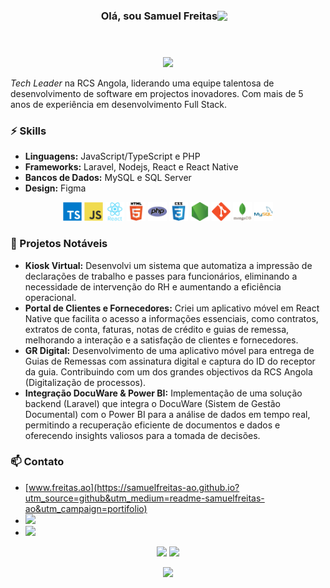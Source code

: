 <body>
<header>
<h3 align="middle" style="display: flex; align-items: center; justify-content: center;">
	Olá, sou Samuel Freitas
	<img src="https://media.giphy.com/media/hvRJCLFzcasrR4ia7z/giphy.gif" width="28">
	<!-- <img src="https://github.com/samuelfreitas-ao.png" width="50" style="border-radius: 100%"/>-->
</h3>
</header>

<main>
<section>
<p align="middle">
<a herf="">
<img src="https://readme-typing-svg.herokuapp.com?font=firecode&color=FFFFFF&center=true&vCenter=true&lines=Gestão+de+Projectos;Liderança+técnica;Desenvolvimento+Backend;Desenvolvimento+frontend;Desenvolvimento+mobile"/>
</a>
</p>

<i>Tech Leader</i> na RCS Angola, liderando uma equipe talentosa de desenvolvimento de software em projectos inovadores. Com mais de 5 anos de experiência em desenvolvimento Full Stack.

### ⚡  Skills

- **Linguagens:** JavaScript/TypeScript e PHP
- **Frameworks:** Laravel, Nodejs, React e React Native
- **Bancos de Dados:** MySQL e SQL Server
- **Design:** Figma
<p align="middle">
  <img src="https://raw.githubusercontent.com/devicons/devicon/master/icons/typescript/typescript-original.svg" width="30px" height="30px"/>
 <img src="https://raw.githubusercontent.com/devicons/devicon/master/icons/javascript/javascript-original.svg" width="30px" height="30px"/>
 <img src="https://raw.githubusercontent.com/devicons/devicon/master/icons/react/react-original-wordmark.svg" alt="react" width="30" height="30"/> 
 <img src="https://raw.githubusercontent.com/devicons/devicon/master/icons/html5/html5-original-wordmark.svg" alt="html5" width="30" height="30"/> 
  <img src="https://raw.githubusercontent.com/devicons/devicon/master/icons/php/php-original.svg" alt="php" width="30" height="30"/> 
 <img src="https://raw.githubusercontent.com/devicons/devicon/master/icons/css3/css3-original-wordmark.svg" alt="css3" width="30" height="30"/> 
 <img src="https://raw.githubusercontent.com/devicons/devicon/master/icons/nodejs/nodejs-original.svg" width="30px" height="30px"/>
 <img src="https://raw.githubusercontent.com/devicons/devicon/master/icons/git/git-original.svg" width="30px" height="30px"/>
 <img src="https://raw.githubusercontent.com/devicons/devicon/master/icons/mongodb/mongodb-original-wordmark.svg" alt="mongodb" width="30" height="30"/> 
 <img src="https://raw.githubusercontent.com/devicons/devicon/master/icons/mysql/mysql-original-wordmark.svg" alt="mysql" width="30" height="30"/> 
</p>

### 🚀 Projetos Notáveis

- **Kiosk Virtual:** Desenvolvi um sistema que automatiza a impressão de declarações de trabalho e passes para funcionários, eliminando a necessidade de intervenção do RH e aumentando a eficiência operacional.
- **Portal de Clientes e Fornecedores:** Criei um aplicativo móvel em React Native que facilita o acesso a informações essenciais, como contratos, extratos de conta, faturas, notas de crédito e guias de remessa, melhorando a interação e a satisfação de clientes e fornecedores.
- **GR Digital:** Desenvolvimento de uma aplicativo móvel para entrega de Guias de Remessas com assinatura digital e captura do ID do receptor da guia. Contribuindo com um dos grandes objectivos da RCS Angola (Digitalização de processos).
- **Integração DocuWare & Power BI:** Implementação de uma solução backend (Laravel) que integra o DocuWare (Sistem de Gestão Documental) com o Power BI para a análise de dados em tempo real, permitindo a recuperação eficiente de documentos e dados e oferecendo insights valiosos para a tomada de decisões.

### 📫 Contato
- [www.freitas.ao](https://samuelfreitas-ao.github.io?utm_source=github&utm_medium=readme-samuelfreitas-ao&utm_campaign=portifolio)
- <a href="https://wa.me/message/BEZBIUEUNXEZH1"><img src="https://img.shields.io/badge/WhatsApp-25D366?style=for-the-badge&logo=whatsapp&logoColor=white" /></a>
- <a href="https://www.linkedin.com/in/samuelfreitas-ao/"><img src="https://img.shields.io/badge/LinkedIn-0077B5?style=for-the-badge&logo=linkedin&logoColor=white" /></a>

<p align="center">
  <img src="https://github-readme-streak-stats.herokuapp.com/?user=samuelfreitas-ao&theme=omni&hide_border=true&include_all_commits=true&show_icons=true"/>
  <img height="180em" src="https://github-readme-stats.vercel.app/api/top-langs/?username=samuelfreitas-ao&layout=compact&langs_count=7&theme=omni"/>
</a>
</p>

  <p align="center">
    <img height="180em" src="https://github-readme-stats.vercel.app/api?username=samuelfreitas-ao&show_icons=true&theme=dark&include_all_commits=true&count_private=true"/>
  </p>

</section>
</main>
</body>

